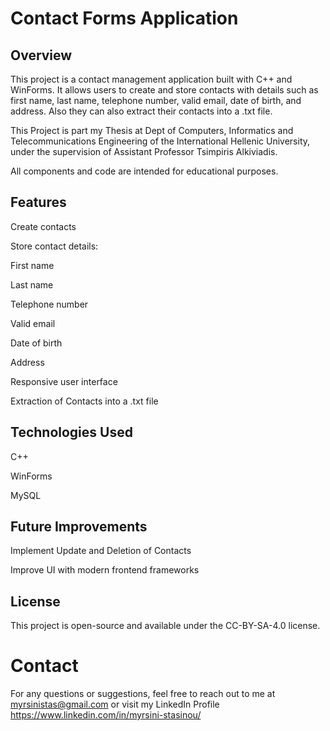 # Contact Forms Application

## Overview

This project is a contact management application built with C++ and WinForms. It allows users to create and store contacts with details such as first name, last name, telephone number, valid email, date of birth, and address. Also they can also extract their contacts into a .txt file.

This Project is part my Thesis at Dept of Computers, Informatics and Telecommunications Engineering of the International Hellenic University, under the supervision of Assistant Professor Tsimpiris Alkiviadis.

All components and code are intended for educational purposes.


## Features

Create contacts

Store contact details:

First name

Last name

Telephone number

Valid email

Date of birth

Address

Responsive user interface

Extraction of Contacts into a .txt file


## Technologies Used

C++

WinForms

MySQL


## Future Improvements

Implement Update and Deletion of Contacts

Improve UI with modern frontend frameworks

## License

This project is open-source and available under the CC-BY-SA-4.0 license.

# Contact

For any questions or suggestions, feel free to reach out to me at myrsinistas@gmail.com or visit my LinkedIn Profile https://www.linkedin.com/in/myrsini-stasinou/

